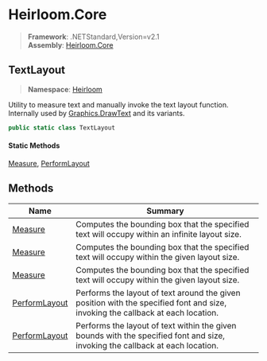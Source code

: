 # Heirloom.Core

> **Framework**: .NETStandard,Version=v2.1  
> **Assembly**: [Heirloom.Core][0]  

## TextLayout

> **Namespace**: [Heirloom][0]  

Utility to measure text and manually invoke the text layout function.   
 Internally used by [Graphics.DrawText][1] and its variants.

```cs
public static class TextLayout
```

#### Static Methods

[Measure][2], [PerformLayout][3]

## Methods

| Name               | Summary                                                                                                                         |
|--------------------|---------------------------------------------------------------------------------------------------------------------------------|
| [Measure][2]       | Computes the bounding box that the specified text will occupy within an infinite layout size.                                   |
| [Measure][2]       | Computes the bounding box that the specified text will occupy within the given layout size.                                     |
| [Measure][2]       | Computes the bounding box that the specified text will occupy within the given layout size.                                     |
| [PerformLayout][3] | Performs the layout of text around the given position with the specified font and size, invoking the callback at each location. |
| [PerformLayout][3] | Performs the layout of text within the given bounds with the specified font and size, invoking the callback at each location.   |

[0]: ../Heirloom.Core.md
[1]: Heirloom.Graphics.DrawText.md
[2]: Heirloom.TextLayout.Measure.md
[3]: Heirloom.TextLayout.PerformLayout.md
